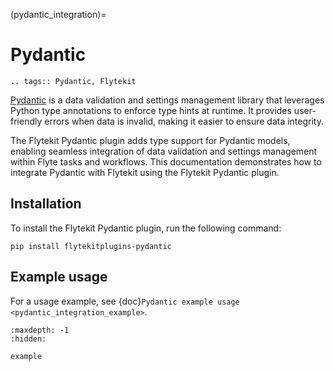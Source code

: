 (pydantic_integration)=

# Pydantic

```{eval-rst}
.. tags:: Pydantic, Flytekit
```
[Pydantic](https://pydantic.dev/) is a data validation and settings management library that leverages Python type annotations to enforce type hints at runtime. It provides user-friendly errors when data is invalid, making it easier to ensure data integrity. 

The Flytekit Pydantic plugin adds type support for Pydantic models, enabling seamless integration of data validation and settings management within Flyte tasks and workflows. This documentation demonstrates how to integrate Pydantic with Flytekit using the Flytekit Pydantic plugin.

## Installation 

To install the Flytekit Pydantic plugin, run the following command:

```
pip install flytekitplugins-pydantic
```
## Example usage

For a usage example, see {doc}`Pydantic example usage <pydantic_integration_example>`.

```{toctree}
:maxdepth: -1
:hidden:

example
```
